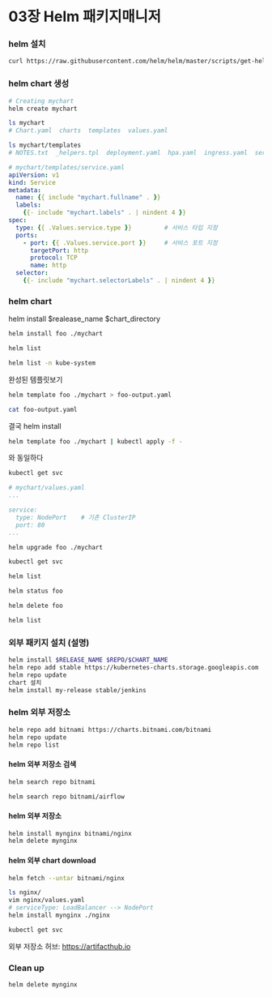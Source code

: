 # 03장 Helm 패키지매니저

### helm 설치

```bash
curl https://raw.githubusercontent.com/helm/helm/master/scripts/get-helm-3 | bash
```

### helm chart 생성

```bash
# Creating mychart
helm create mychart

ls mychart
# Chart.yaml  charts  templates  values.yaml
```

```bash
ls mychart/templates
# NOTES.txt  _helpers.tpl  deployment.yaml  hpa.yaml  ingress.yaml  service.yaml  serviceaccount.yaml  tests
```


```yaml
# mychart/templates/service.yaml
apiVersion: v1
kind: Service
metadata:
  name: {{ include "mychart.fullname" . }}
  labels:
    {{- include "mychart.labels" . | nindent 4 }}
spec:
  type: {{ .Values.service.type }}         # 서비스 타입 지정
  ports:
    - port: {{ .Values.service.port }}     # 서비스 포트 지정
      targetPort: http
      protocol: TCP
      name: http
  selector:
    {{- include "mychart.selectorLabels" . | nindent 4 }}
```

### helm chart 

helm install $realease_name $chart_directory
```bash
helm install foo ./mychart
```

```bash
helm list

helm list -n kube-system
```


완성된 템플릿보기
```bash
helm template foo ./mychart > foo-output.yaml

cat foo-output.yaml
```
결국 helm install
```bash
helm template foo ./mychart | kubectl apply -f - 
```
와 동일하다


```bash
kubectl get svc
```

```yaml
# mychart/values.yaml
...

service:
  type: NodePort    # 기존 ClusterIP
  port: 80        
...
```


```bash
helm upgrade foo ./mychart

kubectl get svc

helm list
```


```bash
helm status foo
```


```bash
helm delete foo

helm list
```

### 외부 패키지 설치 (설명)
```bash
helm install $RELEASE_NAME $REPO/$CHART_NAME
helm repo add stable https://kubernetes-charts.storage.googleapis.com
helm repo update
chart 설치
helm install my-release stable/jenkins
```

### helm 외부 저장소

```bash
helm repo add bitnami https://charts.bitnami.com/bitnami
helm repo update
helm repo list
```
#### helm 외부 저장소 검색

```bash
helm search repo bitnami

helm search repo bitnami/airflow
```

#### helm 외부 저장소 

```bash
helm install mynginx bitnami/nginx
helm delete mynginx
```

#### helm 외부 chart download

```bash
helm fetch --untar bitnami/nginx

ls nginx/
vim nginx/values.yaml
# serviceType: LoadBalancer --> NodePort
helm install mynginx ./nginx

kubectl get svc
```

외부 저장소 허브: https://artifacthub.io

### Clean up

```bash
helm delete mynginx
```
